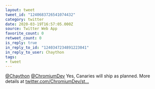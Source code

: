 ```yaml
---
layout: tweet
tweet_id: "1240683726541074432"
category: twitter
date: 2020-03-19T16:57:05.000Z
source: Twitter Web App
favorite_count: 0
retweet_count: 0
is_reply: true
in_reply_to_id: "1240347234891223041"
in_reply_to_user: Chaython
tags:
- tweet
---
```


[@Chaython](https://twitter.com/@Chaython) [@ChromiumDev](https://twitter.com/@ChromiumDev) Yes, Canaries will ship as planned. More details at [twitter.com/ChromiumDev/st…](https://twitter.com/ChromiumDev/status/1240680592087355394)

